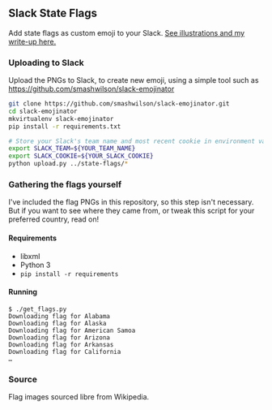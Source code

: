 Slack State Flags
---

Add state flags as custom emoji to your Slack. [See illustrations and my write-up here.](https://blog.openstates.org/using-state-flags-as-slack-emoji-4d61f3e2cda8)

### Uploading to Slack

Upload the PNGs to Slack, to create new emoji, using a simple tool such as https://github.com/smashwilson/slack-emojinator

```bash
git clone https://github.com/smashwilson/slack-emojinator.git
cd slack-emojinator
mkvirtualenv slack-emojinator
pip install -r requirements.txt

# Store your Slack's team name and most recent cookie in environment variables
export SLACK_TEAM=${YOUR_TEAM_NAME}
export SLACK_COOKIE=${YOUR_SLACK_COOKIE}
python upload.py ../state-flags/*
```

### Gathering the flags yourself

I've included the flag PNGs in this repository, so this step isn't necessary. But if you want to see where they came from, or tweak this script for your preferred country, read on!

#### Requirements

- libxml
- Python 3
- `pip install -r requirements`

#### Running

```
$ ./get_flags.py
Downloading flag for Alabama
Downloading flag for Alaska
Downloading flag for American Samoa
Downloading flag for Arizona
Downloading flag for Arkansas
Downloading flag for California
…
```

### Source

Flag images sourced libre from Wikipedia.
